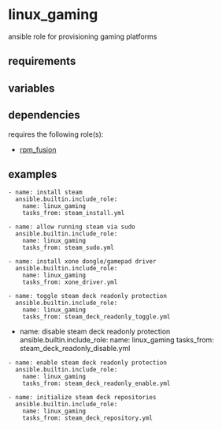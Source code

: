 linux_gaming
============
ansible role for provisioning gaming platforms

## requirements

## variables

## dependencies
requires the following role(s):
- [rpm_fusion](https://github.com/chomatz/rpm_fusion)

## examples
```
- name: install steam
  ansible.builtin.include_role:
    name: linux_gaming
    tasks_from: steam_install.yml
```
```
- name: allow running steam via sudo
  ansible.builtin.include_role:
    name: linux_gaming
    tasks_from: steam_sudo.yml
```
```
- name: install xone dongle/gamepad driver
  ansible.builtin.include_role:
    name: linux_gaming
    tasks_from: xone_driver.yml
```
```
- name: toggle steam deck readonly protection
  ansible.builtin.include_role:
    name: linux_gaming
    tasks_from: steam_deck_readonly_toggle.yml
```
- name: disable steam deck readonly protection
  ansible.builtin.include_role:
    name: linux_gaming
    tasks_from: steam_deck_readonly_disable.yml
```
- name: enable steam deck readonly protection
  ansible.builtin.include_role:
    name: linux_gaming
    tasks_from: steam_deck_readonly_enable.yml
```
```
- name: initialize steam deck repositories
  ansible.builtin.include_role:
    name: linux_gaming
    tasks_from: steam_deck_repository.yml

```

